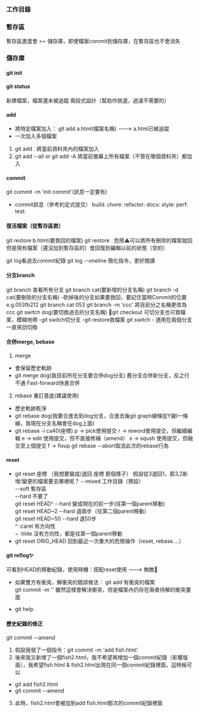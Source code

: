 ### 工作目錄
### 暫存區
暫存區進度會 >= 儲存庫，即使檔案commit到儲存庫，在暫存區也不會消失
### 儲存庫
#### git init
#### git status
新建檔案，檔案還未被追蹤
兩段式設計（幫助作挑選，過濾不需要的）
#### add
* 將特定檔案加入：
git add a.html(檔案名稱) ---> a.html已被追蹤
* 一次加入多個檔案
1. git add . 將當前資料夾內的檔案加入
2. git add --all or git add -A 將當前螢幕上所有檔案（不管在哪個資料夾）都加入

#### commit
git commit -m 'init commit'(訊息一定要有)
* commit訊息（參考約定式提交）
build:
chore:
refactor:
docs:
style:
perf:
test:

#### 復活檔案（從暫存區救）
git restore b.html(要救回的檔案)
git restore . 危險⚠️可以將所有刪除的檔案就回但是現有檔案（還沒加到暫存區的）會回復到編輯以前的狀態（空的）

git log看過去commit紀錄
git log --oneline 簡化指令，更好閱讀

#### 分支branch
git branch 查看所有分支
git branch cat(要新增的分支名稱)
git branch -d cat(要刪除的分支名稱)
-砍掉後的分支如果要救回，要記住當時Commit的位置e.g.053fb212
git branch cat 053
git branch -m 'ccc' 將目前分之名稱更改為ccc
git switch dog(要切換過去的分支名稱)
👴git checkout 可切分支也可救檔案，模糊地帶
    -git switch切分支
    -git restore救檔案
git switch - 適用在兩個分支一直來回切換
#### 合併merge, bebase
1. merge 
- 會保留歷史軌跡
- git merge dog(我目前所在分支要合併dog分支)
舊分支合併新分支，反之行不通
Fast-forward快進合併
2. rebase 重訂基底(建議使用)
- 歷史軌跡乾淨
- git rebase dog(我要合進去到dog分支，合進去後git graph線條從Y變I一條線，我現在分支名稱會在dog上面)
- git rebase -i ca40(座標)
p -> pick使用提交
r -> reword使用提交，但繼續編輯
e -> edit 使用提交，但不直接修補（amend）
s -> sqush 使用提交，但融交至上個提交
f -> fixup
git rebase --abort取消此次的rebase行為

#### reset
* git reset 座標 （我想要變成/退回 座標 那個樣子）
假設從3退回1，那3,2新增/變更的檔案要去哪裡呢？
--mixed 工作目錄（預設）<br/>
--soft 暫存區<br/>
--hard 不要了<br/>
git reset HEAD^ --hard 變成現在的前一步(往第一個parent移動)<br/>
git reset HEAD~2 --hard 退兩步（往第二個parent移動）<br/>
git reset HEAD~50 --hard 退50步<br/>
^ :caret 有方向性<br/>
~ :tilde 沒有方向性，都是往第一個parent移動
* git reset ORIG_HEAD
回到最近一次重大的危險操作（reset, rebase....）

#### git reflog✨
可看到HEAD的移動紀錄，使用時機：搭配reset使用 ---> 無敵🚩

* 如果雙方有衝突，解衝突的錯誤做法：
git add 有衝突的檔案<br/>
git commit -m ''
雖然這樣會解決衝突，但是檔案內仍存在兩者待解的衝突畫面

* git help

#### 歷史紀錄的修正
git commit --amend
1. 假設我發了一個指令：git commit -m 'add fish.html'
2. 後來我又新增了一個fish2.html，我不希望再增加一個commit紀錄（影響版面），我希望fish.html & fish2.html出現在同一個commit紀錄裡面，這時候可以
- git add fish2.html
- git commit --amend
3. 此時，fish2.html會被加到add fish.html那次的commit紀錄裡面